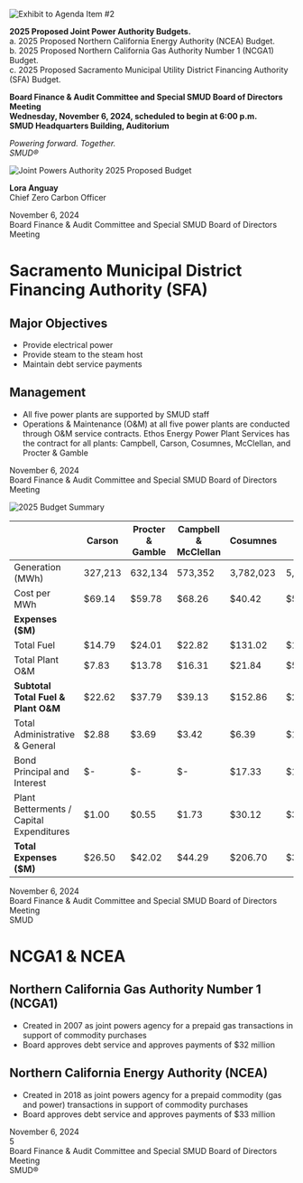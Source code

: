 <!-- Page 1 -->
![Exhibit to Agenda Item #2](https://via.placeholder.com/1365x768.png?text=Exhibit+to+Agenda+Item+%232)

**2025 Proposed Joint Power Authority Budgets.**  
a. 2025 Proposed Northern California Energy Authority (NCEA) Budget.  
b. 2025 Proposed Northern California Gas Authority Number 1 (NCGA1) Budget.  
c. 2025 Proposed Sacramento Municipal Utility District Financing Authority (SFA) Budget.  

**Board Finance & Audit Committee and Special SMUD Board of Directors Meeting**  
**Wednesday, November 6, 2024, scheduled to begin at 6:00 p.m.**  
**SMUD Headquarters Building, Auditorium**  

*Powering forward. Together.*  
*SMUD®*
<!-- Page 2 -->
![Joint Powers Authority 2025 Proposed Budget](https://via.placeholder.com/768x1365.png?text=Joint+Powers+Authority+2025+Proposed+Budget)

**Lora Anguay**  
Chief Zero Carbon Officer  

November 6, 2024  
Board Finance & Audit Committee and Special SMUD Board of Directors Meeting  
<!-- Page 3 -->
# Sacramento Municipal District Financing Authority (SFA)

## Major Objectives
- Provide electrical power
- Provide steam to the steam host
- Maintain debt service payments

## Management
- All five power plants are supported by SMUD staff
- Operations & Maintenance (O&M) at all five power plants are conducted through O&M service contracts. Ethos Energy Power Plant Services has the contract for all plants: Campbell, Carson, Cosumnes, McClellan, and Procter & Gamble

November 6, 2024  
Board Finance & Audit Committee and Special SMUD Board of Directors Meeting
<!-- Page 4 -->
![2025 Budget Summary](https://via.placeholder.com/1365x768.png?text=2025+Budget+Summary)

|                     | Carson     | Procter & Gamble | Campbell & McClellan | Cosumnes   | Totals     |
|---------------------|------------|------------------|-----------------------|------------|------------|
| Generation (MWh)    | 327,213    | 632,134          | 573,352               | 3,782,023  | 5,314,722  |
| Cost per MWh        | $69.14     | $59.78           | $68.26                | $40.42     | $59.40     |
| **Expenses ($M)**   |            |                  |                       |            |            |
| Total Fuel          | $14.79     | $24.01           | $22.82                | $131.02    | $192.65    |
| Total Plant O&M     | $7.83      | $13.78           | $16.31                | $21.84     | $59.76     |
| **Subtotal Total Fuel & Plant O&M** | $22.62 | $37.79 | $39.13 | $152.86 | $252.40 |
| Total Administrative & General | $2.88 | $3.69 | $3.42 | $6.39 | $16.38 |
| Bond Principal and Interest | $- | $- | $- | $17.33 | $17.33 |
| Plant Betterments / Capital Expenditures | $1.00 | $0.55 | $1.73 | $30.12 | $33.40 |
| **Total Expenses ($M)** | $26.50 | $42.02 | $44.29 | $206.70 | $319.52 |

November 6, 2024  
Board Finance & Audit Committee and Special SMUD Board of Directors Meeting  
SMUD
<!-- Page 5 -->
# NCGA1 & NCEA

## Northern California Gas Authority Number 1 (NCGA1)
- Created in 2007 as joint powers agency for a prepaid gas transactions in support of commodity purchases
- Board approves debt service and approves payments of $32 million

## Northern California Energy Authority (NCEA)
- Created in 2018 as joint powers agency for a prepaid commodity (gas and power) transactions in support of commodity purchases
- Board approves debt service and approves payments of $33 million

November 6, 2024  
5  
Board Finance & Audit Committee and Special SMUD Board of Directors Meeting  
SMUD®
